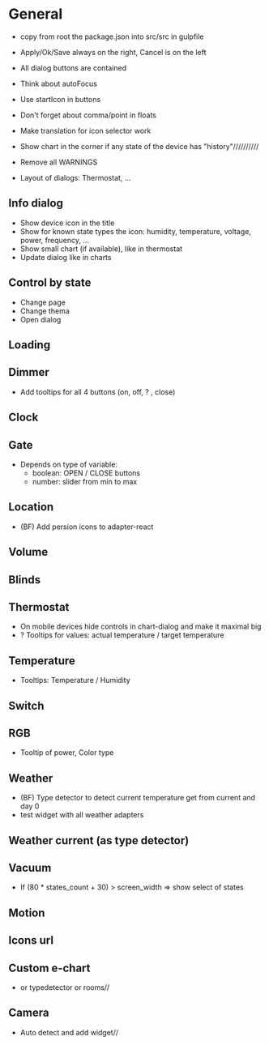 # General
- copy from root the package.json into src/src in gulpfile
- Apply/Ok/Save always on the right, Cancel is on the left
- All dialog buttons are contained
- Think about autoFocus
- Use startIcon in buttons

- Don't forget about comma/point in floats

- Make translation for icon selector work

- Show chart in the corner if any state of the device has "history"//////////
- Remove all WARNINGS
- Layout of dialogs: Thermostat, ...

## Info dialog
- Show device icon in the title
- Show for known state types the icon: humidity, temperature, voltage, power, frequency, ...
- Show small chart (if available), like in thermostat
- Update dialog like in charts

## Control by state
- Change page
- Change thema
- Open dialog

## Loading 
## Dimmer
- Add tooltips for all 4 buttons (on, off, ? , close)

## Clock

## Gate
- Depends on type of variable: 
  - boolean: OPEN / CLOSE buttons
  - number: slider from min to max

## Location
- (BF) Add persion icons to adapter-react
## Volume

## Blinds

## Thermostat
- On mobile devices hide controls in chart-dialog and make it maximal big
- ? Tooltips for values: actual temperature / target temperature

## Temperature
- Tooltips: Temperature / Humidity

## Switch

## RGB
- Tooltip of power, Color type

## Weather
- (BF) Type detector to detect current temperature get from current and day 0
- test widget with all weather adapters

## Weather current (as type detector)

## Vacuum
- If (80 * states_count + 30) > screen_width => show select of states

## Motion

## Icons url

## Custom e-chart
- or typedetector or rooms//

## Camera
- Auto detect and add widget//
